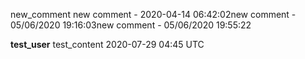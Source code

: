 
new_comment
new comment - 2020-04-14 06:42:02new comment - 05/06/2020 19:16:03new comment - 05/06/2020 19:55:22

**test_user** test_content 2020-07-29 04:45 UTC
